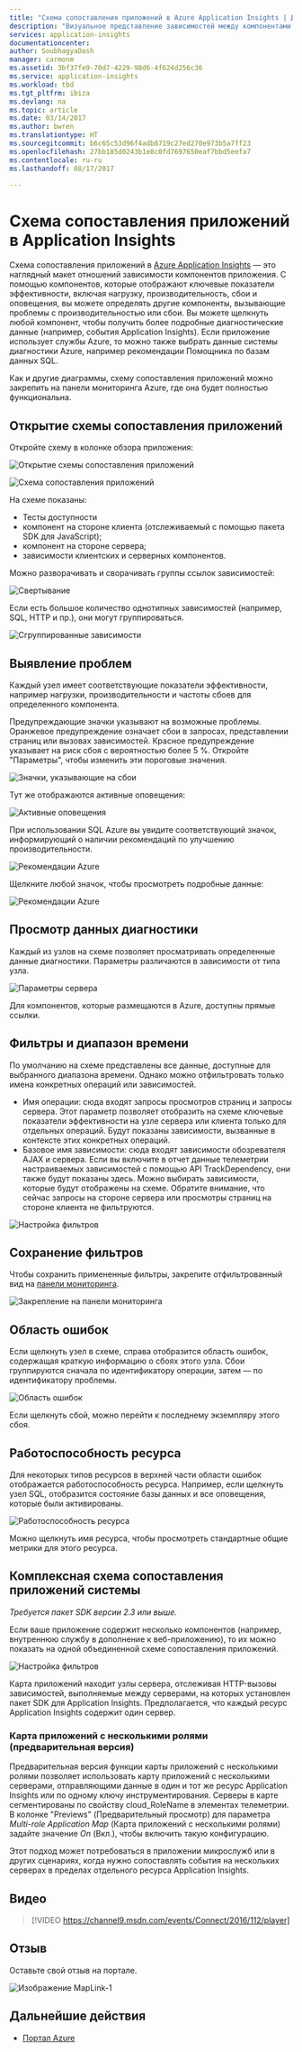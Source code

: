 ```yaml
---
title: "Схема сопоставления приложений в Azure Application Insights | Документация Майкрософт"
description: "Визуальное представление зависимостей между компонентами приложения с ключевыми индикаторами производительности и предупреждениями."
services: application-insights
documentationcenter: 
author: SoubhagyaDash
manager: carmonm
ms.assetid: 3bf37fe9-70d7-4229-98d6-4f624d256c36
ms.service: application-insights
ms.workload: tbd
ms.tgt_pltfrm: ibiza
ms.devlang: na
ms.topic: article
ms.date: 03/14/2017
ms.author: bwren
ms.translationtype: HT
ms.sourcegitcommit: b6c65c53d96f4adb8719c27ed270e973b5a7ff23
ms.openlocfilehash: 27bb185d0243b1e8c0fd7697650eaf7bbd5eefa7
ms.contentlocale: ru-ru
ms.lasthandoff: 08/17/2017

---
```

# <a name="application-map-in-application-insights"></a>Схема сопоставления приложений в Application Insights
Схема сопоставления приложений в [Azure Application Insights](app-insights-overview.md) — это наглядный макет отношений зависимости компонентов приложения. С помощью компонентов, которые отображают ключевые показатели эффективности, включая нагрузку, производительность, сбои и оповещения, вы можете определять другие компоненты, вызывающие проблемы с производительностью или сбои. Вы можете щелкнуть любой компонент, чтобы получить более подробные диагностические данные (например, события Application Insights). Если приложение использует службы Azure, то можно также выбрать данные системы диагностики Azure, например рекомендации Помощника по базам данных SQL.

Как и другие диаграммы, схему сопоставления приложений можно закрепить на панели мониторинга Azure, где она будет полностью функциональна. 

## <a name="open-the-application-map"></a>Открытие схемы сопоставления приложений
Откройте схему в колонке обзора приложения:

![Открытие схемы сопоставления приложений](./media/app-insights-app-map/01.png)

![Схема сопоставления приложений](./media/app-insights-app-map/02.png)

На схеме показаны:

* Тесты доступности
* компонент на стороне клиента (отслеживаемый с помощью пакета SDK для JavaScript);
* компонент на стороне сервера;
* зависимости клиентских и серверных компонентов.

Можно разворачивать и сворачивать группы ссылок зависимостей:

![Свертывание](./media/app-insights-app-map/03.png)

Если есть большое количество однотипных зависимостей (например, SQL, HTTP и пр.), они могут группироваться. 

![Сгруппированные зависимости](./media/app-insights-app-map/03-2.png)

## <a name="spot-problems"></a>Выявление проблем
Каждый узел имеет соответствующие показатели эффективности, например нагрузки, производительности и частоты сбоев для определенного компонента. 

Предупреждающие значки указывают на возможные проблемы. Оранжевое предупреждение означает сбои в запросах, представлении страниц или вызовах зависимостей. Красное предупреждение указывает на риск сбоя с вероятностью более 5 %. Откройте "Параметры", чтобы изменить эти пороговые значения.

![Значки, указывающие на сбои](./media/app-insights-app-map/04.png)

Тут же отображаются активные оповещения: 

![Активные оповещения](./media/app-insights-app-map/05.png)

При использовании SQL Azure вы увидите соответствующий значок, информирующий о наличии рекомендаций по улучшению производительности. 

![Рекомендации Azure](./media/app-insights-app-map/06.png)

Щелкните любой значок, чтобы просмотреть подробные данные:

![Рекомендации Azure](./media/app-insights-app-map/07.png)

## <a name="diagnostic-click-through"></a>Просмотр данных диагностики
Каждый из узлов на схеме позволяет просматривать определенные данные диагностики. Параметры различаются в зависимости от типа узла.

![Параметры сервера](./media/app-insights-app-map/09.png)

Для компонентов, которые размещаются в Azure, доступны прямые ссылки.

## <a name="filters-and-time-range"></a>Фильтры и диапазон времени
По умолчанию на схеме представлены все данные, доступные для выбранного диапазона времени. Однако можно отфильтровать только имена конкретных операций или зависимостей.

* Имя операции: сюда входят запросы просмотров страниц и запросы сервера. Этот параметр позволяет отобразить на схеме ключевые показатели эффективности на узле сервера или клиента только для отдельных операций. Будут показаны зависимости, вызванные в контексте этих конкретных операций.
* Базовое имя зависимости: сюда входят зависимости обозревателя AJAX и сервера. Если вы включите в отчет данные телеметрии настраиваемых зависимостей с помощью API TrackDependency, они также будут показаны здесь. Можно выбирать зависимости, которые будут отображены на схеме. Обратите внимание, что сейчас запросы на стороне сервера или просмотры страниц на стороне клиента не фильтруются.

![Настройка фильтров](./media/app-insights-app-map/11.png)

## <a name="save-filters"></a>Сохранение фильтров
Чтобы сохранить примененные фильтры, закрепите отфильтрованный вид на [панели мониторинга](app-insights-dashboards.md).

![Закрепление на панели мониторинга](./media/app-insights-app-map/12.png)

## <a name="error-pane"></a>Область ошибок
Если щелкнуть узел в схеме, справа отобразится область ошибок, содержащая краткую информацию о сбоях этого узла. Сбои группируются сначала по идентификатору операции, затем — по идентификатору проблемы.

![Область ошибок](./media/app-insights-app-map/error-pane.png)

Если щелкнуть сбой, можно перейти к последнему экземпляру этого сбоя.

## <a name="resource-health"></a>Работоспособность ресурса
Для некоторых типов ресурсов в верхней части области ошибок отображается работоспособность ресурса. Например, если щелкнуть узел SQL, отобразится состояние базы данных и все оповещения, которые были активированы.

![Работоспособность ресурса](./media/app-insights-app-map/resource-health.png)

Можно щелкнуть имя ресурса, чтобы просмотреть стандартные общие метрики для этого ресурса.

## <a name="end-to-end-system-app-maps"></a>Комплексная схема сопоставления приложений системы

*Требуется пакет SDK версии 2.3 или выше.*

Если ваше приложение содержит несколько компонентов (например, внутреннюю службу в дополнение к веб-приложению), то их можно показать на одной объединенной схеме сопоставления приложений.

![Настройка фильтров](./media/app-insights-app-map/multi-component-app-map.png)

Карта приложений находит узлы сервера, отслеживая HTTP-вызовы зависимостей, выполняемые между серверами, на которых установлен пакет SDK для Application Insights. Предполагается, что каждый ресурс Application Insights содержит один сервер.

### <a name="multi-role-app-map-preview"></a>Карта приложений с несколькими ролями (предварительная версия)

Предварительная версия функции карты приложений с несколькими ролями позволяет использовать карту приложений с несколькими серверами, отправляющими данные в один и тот же ресурс Application Insights или по одному ключу инструментирования. Серверы в карте сегментированы по свойству cloud_RoleName в элементах телеметрии. В колонке "Previews" (Предварительный просмотр) для параметра *Multi-role Application Map* (Карта приложений с несколькими ролями) задайте значение *On* (Вкл.), чтобы включить такую конфигурацию.

Этот подход может потребоваться в приложении микрослужб или в других сценариях, когда нужно сопоставлять события на нескольких серверах в пределах отдельного ресурса Application Insights.

## <a name="video"></a>Видео

> [!VIDEO https://channel9.msdn.com/events/Connect/2016/112/player] 

## <a name="feedback"></a>Отзыв
Оставьте свой отзыв на портале.

![Изображение MapLink-1](./media/app-insights-app-map/13.png)


## <a name="next-steps"></a>Дальнейшие действия

* [Портал Azure](https://portal.azure.com)

